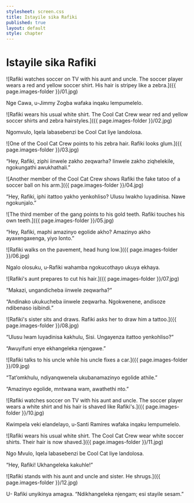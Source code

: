 ```yaml
---
stylesheet: screen.css
title: Istayile sika Rafiki
published: true
layout: default
style: chapter
---
```


#  Istayile sika Rafiki

![Rafiki watches soccer on TV with his aunt and uncle. The soccer player wears a red and yellow soccer shirt. His hair is stripey like a zebra.]({{ page.images-folder }}/01.jpg)

Nge Cawa, u-Jimmy Zogba wafaka inqaku lempumelelo. 

![Rafiki wears his usual white shirt. The Cool Cat Crew wear red and yellow soccer shirts and zebra hairstyles.]({{ page.images-folder }}/02.jpg)

Ngomvulo, Iqela labasebenzi be Cool Cat liye landolosa.

![One of the Cool Cat Crew points to his zebra hair. Rafiki looks glum.]({{ page.images-folder }}/03.jpg)

“Hey, Rafiki, ziphi iinwele zakho zeqwarha? Iinwele zakho ziqhelekile, ngokungathi awukhathali.”

![Another member of the Cool Cat Crew shows Rafiki the fake tatoo of a soccer ball on his arm.]({{ page.images-folder }}/04.jpg)

“Hey, Rafiki, iphi itattoo yakho yenkohliso? Ulusu lwakho luyadinisa. Nawe ngokunjalo.”

![The third member of the gang points to his gold teeth. Rafiki touches his own teeth.]({{ page.images-folder }}/05.jpg)

“Hey, Rafiki, maphi amazinyo egolide akho? Amazinyo akho ayaxengaxenga, yiyo lonto.”

![Rafiki walks on the pavement, head hung low.]({{ page.images-folder }}/06.jpg)

Ngalo olosuku, u-Rafiki wahamba ngokucothayo ukuya ekhaya.

![Rafiki's aunt prepares to cut his hair.]({{ page.images-folder }}/07.jpg)

“Makazi, ungandicheba iinwele zeqwarha?”

“Andinako ukukucheba iinwele zeqwarha. Ngokwenene, andisoze ndibenaso isibindi.”

![Rafiki's sister sits and draws. Rafiki asks her to draw him a tattoo.]({{ page.images-folder }}/08.jpg)

“Ulusu lwam luyadinisa kakhulu, Sisi. Ungayenza itattoo yenkohliso?”

“Awuyifuni enye ekhangeleka njengawe.”

![Rafiki talks to his uncle while his uncle fixes a car.]({{ page.images-folder }}/09.jpg)

“Tat’omkhulu, ndiyanqwenela ukubanamazinyo egolide athile.”

“Amazinyo egolide, mntwana wam, awathethi nto.”

![Rafiki watches soccer on TV with his aunt and uncle. The soccer player wears a white shirt and his hair is shaved like Rafiki's.]({{ page.images-folder }}/10.jpg)

Kwimpela veki elandelayo, u-Santi Ramires wafaka inqaku lempumelelo.

![Rafiki wears his usual white shirt. The Cool Cat Crew wear white soccer shirts. Their hair is now shaved.]({{ page.images-folder }}/11.jpg)

Ngo Mvulo, Iqela labasebenzi be Cool Cat liye landolosa.

“Hey, Rafiki! Ukhangeleka kakuhle!”

![Rafiki stands with his aunt and uncle and sister. He shrugs.]({{ page.images-folder }}/12.jpg)

U- Rafiki unyikinya amagxa. “Ndikhangeleka njengam; esi stayile sesam.”



